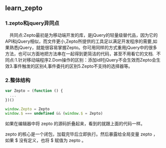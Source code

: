 ## learn_zepto
### 1.zepto和jquery异同点<br/>
　共同点:Zepto最初是为移动端开发的库，是jQuery的轻量级替代品，因为它的API和jQuery相似，而文件更小,Zepto所提供的工具足以满足开发程序的需要,如果熟悉jQuery，就能很容易掌握Zepto。你可用同样的方式重用jQuery中的很多方法，也可以方面地把方法串在一起得到更简洁的代码，甚至不用看它的文档.
  不同点:1.针对移动端程序2.Dom操作的区别：添加id时jQuery不会生效而Zepto会生效3.事件触发的区别4,事件委托的区别5.Zepto不支持的选择器等。
 ### 2.整体结构
  ```javascript
  var Zepto = (function () {
    ...
  })()

  window.Zepto = Zepto
  window.$ === undefined && (window.$ = Zepto)
   ```
  如果在编辑器中将 zepto 的源码折叠起来，看到的就跟上面的代码一样。

  zepto 的核心是一个闭包，加载完毕后立即执行。然后暴露给全局变量 zepto ，如果 $ 没有定义，也将 $ 赋值为 zepto 。
